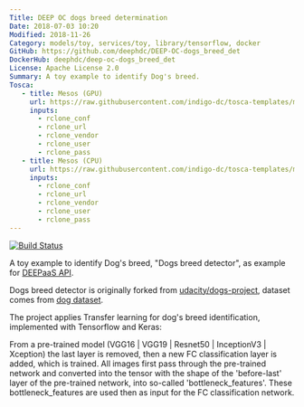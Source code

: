 ```yaml
---
Title: DEEP OC dogs breed determination
Date: 2018-07-03 10:20
Modified: 2018-11-26
Category: models/toy, services/toy, library/tensorflow, docker
GitHub: https://github.com/deephdc/DEEP-OC-dogs_breed_det
DockerHub: deephdc/deep-oc-dogs_breed_det
License: Apache License 2.0
Summary: A toy example to identify Dog's breed.
Tosca:
   - title: Mesos (GPU) 
     url: https://raw.githubusercontent.com/indigo-dc/tosca-templates/master/deep-oc/deep-oc-dogs_breed-mesos-gpu.yml
     inputs:
       - rclone_conf
       - rclone_url
       - rclone_vendor
       - rclone_user
       - rclone_pass
   - title: Mesos (CPU)
     url: https://raw.githubusercontent.com/indigo-dc/tosca-templates/master/deep-oc/deep-oc-dogs_breed-mesos-cpu.yml
     inputs:
       - rclone_conf
       - rclone_url
       - rclone_vendor
       - rclone_user
       - rclone_pass
---
```


[![Build Status](https://jenkins.indigo-datacloud.eu:8080/buildStatus/icon?job=Pipeline-as-code/DEEP-OC-org/dogs_breed_det/master)](https://jenkins.indigo-datacloud.eu:8080/job/Pipeline-as-code/job/DEEP-OC-org/job/dogs_breed_det/job/master/)

A toy example to identify Dog's breed, "Dogs breed detector", as example for [DEEPaaS API](https://github.com/indigo-dc/DEEPaaS).

Dogs breed detector is originally forked from [udacity/dogs-project](https://github.com/udacity/dog-project), dataset comes from [dog dataset](https://s3-us-west-1.amazonaws.com/udacity-aind/dog-project/dogImages.zip).

The project applies Transfer learning for dog's breed identification, implemented with Tensorflow and Keras:

From a pre-trained model (VGG16 | VGG19 | Resnet50 | InceptionV3 | Xception) the last layer is removed, then a new FC classification layer is added, which is trained. All images first pass through the pre-trained network and converted into the tensor with the shape of the 'before-last' layer of the pre-trained network, into so-called 'bottleneck_features'. These bottleneck_features are used then as input for the FC classification network.
